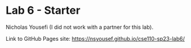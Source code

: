# Lab 6 - Starter

Nicholas Yousefi (I did not work with a partner for this lab).

Link to GitHub Pages site: https://nsyousef.github.io/cse110-sp23-lab6/
